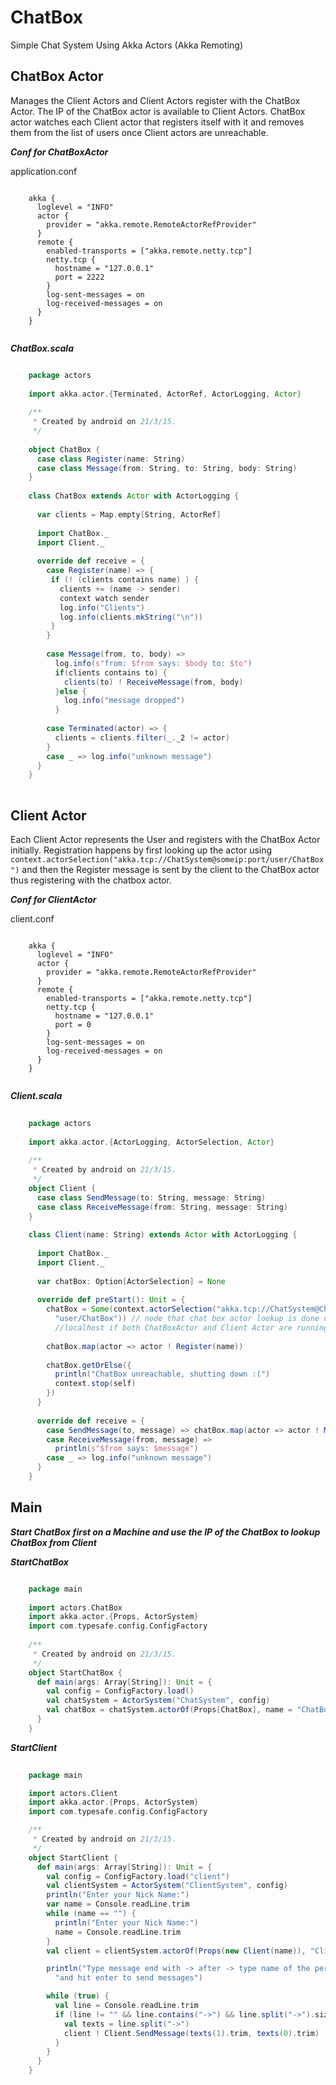 # ChatBox
Simple Chat System Using Akka Actors (Akka Remoting)

## ChatBox Actor

Manages the Client Actors and Client Actors register with the ChatBox Actor. The IP of the ChatBox actor is available to Client Actors. 
ChatBox actor watches each Client actor that registers itself with it and removes them from the list of users once Client actors
are unreachable.

_**Conf for ChatBoxActor**_

application.conf

```

    akka {
      loglevel = "INFO"
      actor {
        provider = "akka.remote.RemoteActorRefProvider"
      }
      remote {
        enabled-transports = ["akka.remote.netty.tcp"]
        netty.tcp {
          hostname = "127.0.0.1"
          port = 2222
        }
        log-sent-messages = on
        log-received-messages = on
      }
    }
    
```

_**ChatBox.scala**_

```scala

    package actors
    
    import akka.actor.{Terminated, ActorRef, ActorLogging, Actor}
    
    /**
     * Created by android on 21/3/15.
     */
    
    object ChatBox {
      case class Register(name: String)
      case class Message(from: String, to: String, body: String)
    }
    
    class ChatBox extends Actor with ActorLogging {
    
      var clients = Map.empty[String, ActorRef]
    
      import ChatBox._
      import Client._
    
      override def receive = {
        case Register(name) => {
         if (! (clients contains name) ) {
           clients += (name -> sender)
           context watch sender
           log.info("Clients")
           log.info(clients.mkString("\n"))
         }
        }
    
        case Message(from, to, body) =>
          log.info(s"from: $from says: $body to: $to")
          if(clients contains to) {
            clients(to) ! ReceiveMessage(from, body)
          }else {
            log.info("message dropped")
          }
    
        case Terminated(actor) => {
          clients = clients.filter(_._2 != actor)
        }
        case _ => log.info("unknown message")
      }
    }
    
```


## Client Actor

Each Client Actor represents the User and registers with the ChatBox Actor initially. Registration
happens by first looking up the actor using `context.actorSelection("akka.tcp://ChatSystem@someip:port/user/ChatBox")`
and then the Register message is sent by the client to the ChatBox actor thus registering with the chatbox actor.

_**Conf for ClientActor**_

client.conf

```

    akka {
      loglevel = "INFO"
      actor {
        provider = "akka.remote.RemoteActorRefProvider"
      }
      remote {
        enabled-transports = ["akka.remote.netty.tcp"]
        netty.tcp {
          hostname = "127.0.0.1"
          port = 0
        }
        log-sent-messages = on
        log-received-messages = on
      }
    }
    
```

_**Client.scala**_

```scala
    
    package actors
    
    import akka.actor.{ActorLogging, ActorSelection, Actor}
    
    /**
     * Created by android on 21/3/15.
     */
    object Client {
      case class SendMessage(to: String, message: String)
      case class ReceiveMessage(from: String, message: String)
    }
    
    class Client(name: String) extends Actor with ActorLogging {
    
      import ChatBox._
      import Client._
    
      var chatBox: Option[ActorSelection] = None
    
      override def preStart(): Unit = {
        chatBox = Some(context.actorSelection("akka.tcp://ChatSystem@ChatBoxActorIPAddress:2222/" +
          "user/ChatBox")) // node that chat box actor lookup is done using ChatBoxActor Running machine IP.
          //localhost if both ChatBoxActor and Client Actor are running on same machine.
    
        chatBox.map(actor => actor ! Register(name))
    
        chatBox.getOrElse({
          println("ChatBox unreachable, shutting down :(")
          context.stop(self)
        })
      }
    
      override def receive = {
        case SendMessage(to, message) => chatBox.map(actor => actor ! Message(name, to, message))
        case ReceiveMessage(from, message) =>
          println(s"$from says: $message")
        case _ => log.info("unknown message")
      }
    }


```

## Main

_**Start ChatBox first on a Machine and use the IP of the ChatBox to lookup ChatBox from Client**_

_**StartChatBox**_

```scala

    package main
    
    import actors.ChatBox
    import akka.actor.{Props, ActorSystem}
    import com.typesafe.config.ConfigFactory
    
    /**
     * Created by android on 21/3/15.
     */
    object StartChatBox {
      def main(args: Array[String]): Unit = {
        val config = ConfigFactory.load()
        val chatSystem = ActorSystem("ChatSystem", config)
        val chatBox = chatSystem.actorOf(Props[ChatBox], name = "ChatBox")
      }
    }

```

_**StartClient**_

```scala
    
    package main

    import actors.Client
    import akka.actor.{Props, ActorSystem}
    import com.typesafe.config.ConfigFactory

    /**
     * Created by android on 21/3/15.
     */
    object StartClient {
      def main(args: Array[String]): Unit = {
        val config = ConfigFactory.load("client")
        val clientSystem = ActorSystem("ClientSystem", config)
        println("Enter your Nick Name:")
        var name = Console.readLine.trim
        while (name == "") {
          println("Enter your Nick Name:")
          name = Console.readLine.trim
        }
        val client = clientSystem.actorOf(Props(new Client(name)), "Client")

        println("Type message end with -> after -> type name of the person to send " +
          "and hit enter to send messages")

        while (true) {
          val line = Console.readLine.trim
          if (line != "" && line.contains("->") && line.split("->").size == 2) {
            val texts = line.split("->")
            client ! Client.SendMessage(texts(1).trim, texts(0).trim)
          }
        }
      }
    }
    
```
